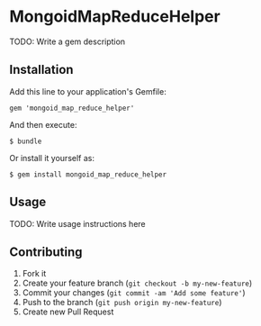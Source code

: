 # MongoidMapReduceHelper

TODO: Write a gem description

## Installation

Add this line to your application's Gemfile:

    gem 'mongoid_map_reduce_helper'

And then execute:

    $ bundle

Or install it yourself as:

    $ gem install mongoid_map_reduce_helper

## Usage

TODO: Write usage instructions here

## Contributing

1. Fork it
2. Create your feature branch (`git checkout -b my-new-feature`)
3. Commit your changes (`git commit -am 'Add some feature'`)
4. Push to the branch (`git push origin my-new-feature`)
5. Create new Pull Request
